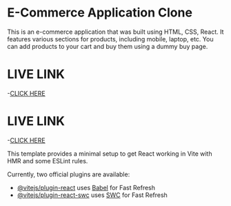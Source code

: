 # E-Commerce Application Clone
This is an e-commerce application that was built using HTML, CSS, React. It features various sections for products, including mobile, laptop, etc. You can add products to your cart and buy them using a dummy buy page.
# LIVE LINK
-[CLICK HERE](http://localhost:5173/)
# LIVE LINK
-[CLICK HERE](https://drive.google.com/file/d/1aI_Fwkp48wimj135BXcH0dsV0f3Mfd0D/view)

This template provides a minimal setup to get React working in Vite with HMR and some ESLint rules.

Currently, two official plugins are available:

- [@vitejs/plugin-react](https://github.com/vitejs/vite-plugin-react/blob/main/packages/plugin-react/README.md) uses [Babel](https://babeljs.io/) for Fast Refresh
- [@vitejs/plugin-react-swc](https://github.com/vitejs/vite-plugin-react-swc) uses [SWC](https://swc.rs/) for Fast Refresh
